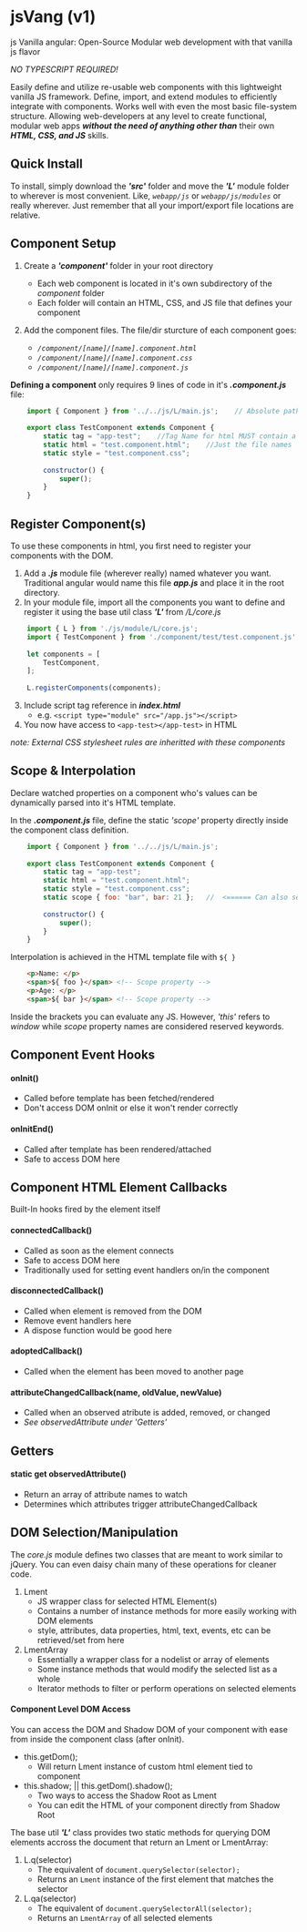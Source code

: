 # jsVang (v1)
js Vanilla angular: Open-Source Modular web development with that vanilla js flavor

*NO TYPESCRIPT REQUIRED!*


Easily define and utilize re-usable web components with this lightweight vanilla JS framework. Define, import, and extend modules to efficiently integrate with components. Works well with even the most basic file-system structure. Allowing web-developers at any level to create functional, modular web apps _**without the need of anything other than**_ their own _**HTML, CSS, and JS**_ skills.



## Quick Install

To install, simply download the _**'src'**_ folder and move the _**'L'**_ module folder to wherever is most convenient. Like, *`webapp/js`* or *`webapp/js/modules`* or really wherever. Just remember that all your import/export file locations are relative. 



## Component Setup

1. Create a _**'component'**_ folder in your root directory
    * Each web component is located in it's own subdirectory of the *component* folder 
    * Each folder will contain an HTML, CSS, and JS file that defines your component
    
2. Add the component files. The file/dir sturcture of each component goes:
    * *`/component/[name]/[name].component.html`*
    * *`/component/[name]/[name].component.css`*
    * *`/component/[name]/[name].component.js`*

**Defining a component** only requires 9 lines of code in it's _**.component.js**_ file:

``` javascript
    import { Component } from '../../js/L/main.js';    // Absolute paths ('~/etc') aren't allowed here unfortunately
    
    export class TestComponent extends Component {
        static tag = "app-test";    //Tag Name for html MUST contain a dash <app-test></app-test>
        static html = "test.component.html";    //Just the file names
        static style = "test.component.css";
        
        constructor() {
            super();
        }
    }
```



## Register Component(s)
To use these components in html, you first need to register your components with the DOM.

1. Add a _**.js**_ module file (wherever really) named whatever you want. Traditional angular would name this file _**app.js**_ and place it in the root directory. 
2. In your module file, import all the components you want to define and register it using the base util class _**'L'**_ from */L/core.js*

``` javascript
    import { L } from './js/module/L/core.js';
    import { TestComponent } from './component/test/test.component.js';
    
    let components = [
	    TestComponent,
    ];
    
    L.registerComponents(components);
```    
    
3. Include script tag reference in _**index.html**_
    - e.g. `<script type="module" src="/app.js"></script>`
4. You now have access to `<app-test></app-test>` in HTML

*note: External CSS stylesheet rules are inheritted with these components*



## Scope & Interpolation
Declare watched properties on a component who's values can be dynamically parsed into it's HTML template.

In the _**.component.js**_ file, define the static _'scope'_ property directly inside the component class definition.

``` javascript
    import { Component } from '../../js/L/main.js';
    
    export class TestComponent extends Component {
        static tag = "app-test";
        static html = "test.component.html";
        static style = "test.component.css";
        static scope { foo: "bar", bar: 21 };   //  <====== Can also set initial values here
    
        constructor() {
            super();
        }
    }
```


Interpolation is achieved in the HTML template file with `${ }`

```html
    <p>Name: </p>
    <span>${ foo }</span> <!-- Scope property -->
    <p>Age: </p>
    <span>${ bar }</span> <!-- Scope property -->
```


Inside the brackets you can evaluate any JS. However, *'this'* refers to *window* while *scope* property names are considered reserved keywords.



## Component Event Hooks

#### onInit()
- Called before template has been fetched/rendered
- Don't access DOM onInit or else it won't render correctly

#### onInitEnd()
- Called after template has been rendered/attached
- Safe to access DOM here



## Component HTML Element Callbacks
Built-In hooks fired by the element itself

#### connectedCallback()
- Called as soon as the element connects
- Safe to access DOM here
- Traditionally used for setting event handlers on/in the component

#### disconnectedCallback()
- Called when element is removed from the DOM
- Remove event handlers here
- A  dispose function would be good here

#### adoptedCallback()
- Called when the element has been moved to another page

#### attributeChangedCallback(name, oldValue, newValue)
- Called when an observed atribute is added, removed, or changed
- _See observedAttribute under 'Getters'_



## Getters

#### static get observedAttribute()
- Return an array of attribute names to watch
- Determines which attributes trigger attributeChangedCallback



## DOM Selection/Manipulation

The *core.js* module defines two classes that are meant to work similar to jQuery. You can even daisy chain many of these operations for cleaner code.
1. Lment 
    - JS wrapper class for selected HTML Element(s)
    - Contains a number of instance methods for more easily working with DOM elements
    - style, attributes, data properties, html, text, events, etc can be retrieved/set from here 
2. LmentArray
    - Essentially a wrapper class for a nodelist or array of elements
    - Some instance methods that would modify the selected list as a whole
    - Iterator methods to filter or perform operations on selected elements

#### Component Level DOM Access

You can access the DOM and Shadow DOM of your component with ease from inside the component class (after onInit).
* this.getDom();
    - Will return Lment instance of custom html element tied to component
* this.shadow; || this.getDom().shadow();
    - Two ways to access the Shadow Root as Lment
    - You can edit the HTML of your component directly from Shadow Root

The base util _**'L'**_ class provides two static methods for querying DOM elements accross the document that return an Lment or LmentArray:
1. L.q(selector)
    - The equivalent of `document.querySelector(selector);`
    -  Returns an `Lment` instance of the first element that matches the selector
2. L.qa(selector)
    - The equivalent of `document.querySelectorAll(selector);`
    - Returns an `LmentArray` of all selected elements
